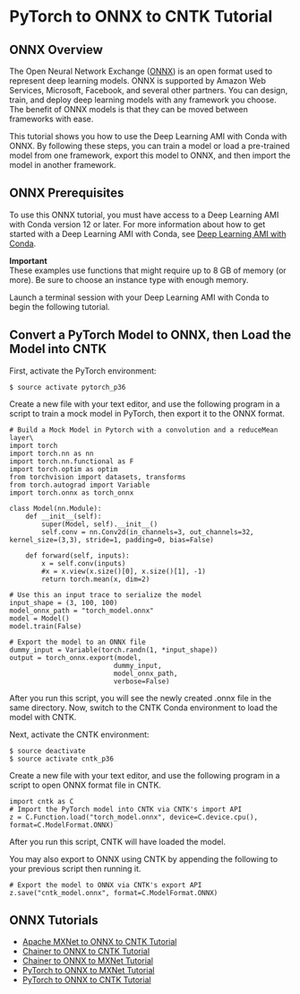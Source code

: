 # PyTorch to ONNX to CNTK Tutorial<a name="tutorial-onnx-pytorch-cntk"></a>

## ONNX Overview<a name="tutorial-onnx-overview"></a>

The Open Neural Network Exchange \([ONNX](http://onnx.ai/)\) is an open format used to represent deep learning models\. ONNX is supported by Amazon Web Services, Microsoft, Facebook, and several other partners\. You can design, train, and deploy deep learning models with any framework you choose\. The benefit of ONNX models is that they can be moved between frameworks with ease\.

This tutorial shows you how to use the Deep Learning AMI with Conda with ONNX\. By following these steps, you can train a model or load a pre\-trained model from one framework, export this model to ONNX, and then import the model in another framework\.

## ONNX Prerequisites<a name="tutorial-onnx-prereq"></a>

To use this ONNX tutorial, you must have access to a Deep Learning AMI with Conda version 12 or later\. For more information about how to get started with a Deep Learning AMI with Conda, see [Deep Learning AMI with Conda](overview-conda.md)\.

**Important**  
These examples use functions that might require up to 8 GB of memory \(or more\)\. Be sure to choose an instance type with enough memory\.

Launch a terminal session with your Deep Learning AMI with Conda to begin the following tutorial\.

## Convert a PyTorch Model to ONNX, then Load the Model into CNTK<a name="tutorial-onnx-pytorch-cntk-detail"></a>

First, activate the PyTorch environment:

```
$ source activate pytorch_p36
```

Create a new file with your text editor, and use the following program in a script to train a mock model in PyTorch, then export it to the ONNX format\.

```
# Build a Mock Model in Pytorch with a convolution and a reduceMean layer\
import torch
import torch.nn as nn
import torch.nn.functional as F
import torch.optim as optim
from torchvision import datasets, transforms
from torch.autograd import Variable
import torch.onnx as torch_onnx

class Model(nn.Module):
    def __init__(self):
        super(Model, self).__init__()
        self.conv = nn.Conv2d(in_channels=3, out_channels=32, kernel_size=(3,3), stride=1, padding=0, bias=False)

    def forward(self, inputs):
        x = self.conv(inputs)
        #x = x.view(x.size()[0], x.size()[1], -1)
        return torch.mean(x, dim=2)

# Use this an input trace to serialize the model
input_shape = (3, 100, 100)
model_onnx_path = "torch_model.onnx"
model = Model()
model.train(False)

# Export the model to an ONNX file
dummy_input = Variable(torch.randn(1, *input_shape))
output = torch_onnx.export(model, 
                          dummy_input, 
                          model_onnx_path, 
                          verbose=False)
```

After you run this script, you will see the newly created \.onnx file in the same directory\. Now, switch to the CNTK Conda environment to load the model with CNTK\.

Next, activate the CNTK environment:

```
$ source deactivate
$ source activate cntk_p36
```

Create a new file with your text editor, and use the following program in a script to open ONNX format file in CNTK\.

```
import cntk as C
# Import the PyTorch model into CNTK via CNTK's import API
z = C.Function.load("torch_model.onnx", device=C.device.cpu(), format=C.ModelFormat.ONNX)
```

After you run this script, CNTK will have loaded the model\.

You may also export to ONNX using CNTK by appending the following to your previous script then running it\.

```
# Export the model to ONNX via CNTK's export API
z.save("cntk_model.onnx", format=C.ModelFormat.ONNX)
```

## ONNX Tutorials<a name="tutorial-onnx-footer"></a>
+ [Apache MXNet to ONNX to CNTK Tutorial](tutorial-onnx-mxnet-cntk.md)
+ [Chainer to ONNX to CNTK Tutorial](tutorial-onnx-chainer-cntk.md)
+ [Chainer to ONNX to MXNet Tutorial](tutorial-onnx-chainer-mxnet.md)
+ [PyTorch to ONNX to MXNet Tutorial](tutorial-onnx-pytorch-mxnet.md)
+ [PyTorch to ONNX to CNTK Tutorial](#tutorial-onnx-pytorch-cntk)